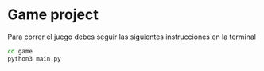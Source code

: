 # Game project 

Para correr el juego debes seguir las siguientes instrucciones en la terminal
```sh
cd game
python3 main.py
```

